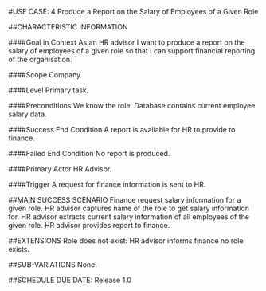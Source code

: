 #USE CASE: 4 Produce a Report on the Salary of Employees of a Given Role

##CHARACTERISTIC INFORMATION

####Goal in Context
As an HR advisor I want to produce a report on the salary of employees of a given role so that I can support financial reporting of the organisation.

####Scope
Company.

####Level
Primary task.

####Preconditions
We know the role. Database contains current employee salary data.

####Success End Condition
A report is available for HR to provide to finance.

####Failed End Condition
No report is produced.

####Primary Actor
HR Advisor.

####Trigger
A request for finance information is sent to HR.

##MAIN SUCCESS SCENARIO
Finance request salary information for a given role.
HR advisor captures name of the role to get salary information for.
HR advisor extracts current salary information of all employees of the given role.
HR advisor provides report to finance.

##EXTENSIONS
Role does not exist:
HR advisor informs finance no role exists.

##SUB-VARIATIONS
None.

##SCHEDULE
DUE DATE: Release 1.0